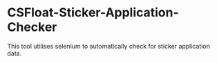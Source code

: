 # CSFloat-Sticker-Application-Checker
This tool utilises selenium to automatically check for sticker application data.
